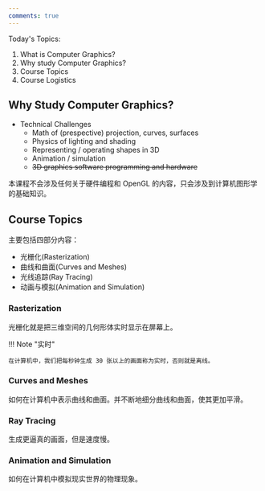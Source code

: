```yaml
---
comments: true
---
```


Today's Topics:

1. What is Computer Graphics?
2. Why study Computer Graphics?
3. Course Topics
4. Course Logistics

## **Why Study Computer Graphics?**

- Technical Challenges
    - Math of (prespective) projection, curves, surfaces
    - Physics of lighting and shading
    - Representing / operating shapes in 3D
    - Animation / simulation
    - ~~3D graphics software programming and hardware~~

本课程不会涉及任何关于硬件编程和 OpenGL 的内容，只会涉及到计算机图形学的基础知识。

## **Course Topics**

主要包括四部分内容：

- 光栅化(Rasterization)
- 曲线和曲面(Curves and Meshes)
- 光线追踪(Ray Tracing)
- 动画与模拟(Animation and Simulation)

### **Rasterization**

光栅化就是把三维空间的几何形体实时显示在屏幕上。

!!! Note "实时"
    
    在计算机中，我们把每秒钟生成 30 张以上的画面称为实时，否则就是离线。

### **Curves and Meshes**

如何在计算机中表示曲线和曲面。并不断地细分曲线和曲面，使其更加平滑。

### **Ray Tracing**

生成更逼真的画面，但是速度慢。

### **Animation and Simulation**

如何在计算机中模拟现实世界的物理现象。
